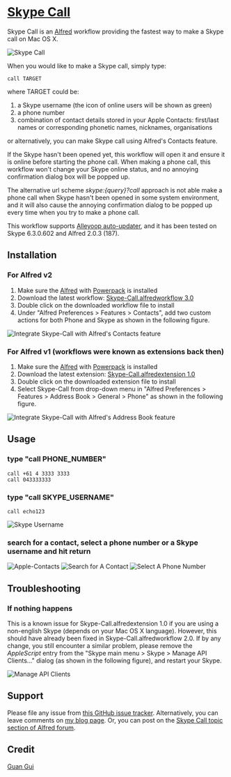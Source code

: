 [Skype Call](http://guiguan.github.com/Skype-Call/)
==========

Skype Call is an [Alfred](http://www.alfredapp.com) workflow providing the fastest way to make a Skype call on Mac OS X.

![Skype Call](https://github.com/guiguan/Skype-Call/raw/master/Skype-Call.png)

When you would like to make a Skype call, simply type:

	call TARGET

where TARGET could be:

1. a Skype username (the icon of online users will be shown as green)
2. a phone number
3. combination of contact details stored in your Apple Contacts: first/last names or corresponding phonetic names, nicknames, organisations

or alternatively, you can make Skype call using Alfred's Contacts feature. 

If the Skype hasn't been opened yet, this workflow will open it and ensure it is online before starting the phone call. When making a phone call, this workflow won't change your Skype online status, and no annoying confirmation dialog box will be popped up.

The alternative url scheme *skype:{query}?call* approach is not able make a phone call when Skype hasn't been opened in some system environment, and it will also cause the annoying confirmation dialog to be popped up every time when you try to make a phone call.

This workflow supports [Alleyoop auto-updater](http://www.alfredforum.com/topic/1582-alleyoop-update-alfred-workflows/), and it has been tested on Skype 6.3.0.602 and Alfred 2.0.3 (187).

Installation
----------------

### For Alfred v2
1. Make sure the [Alfred](http://www.alfredapp.com) with [Powerpack](http://www.alfredapp.com/powerpack) is installed
2. Download the latest workflow: [Skype-Call.alfredworkflow 3.0](http://www.guiguan.net/downloads/Skype-Call.alfredworkflow)
3. Double click on the downloaded workflow file to install
4. Under "Alfred Preferences > Features > Contacts", add two custom actions for both Phone and Skype as shown in the following figure.

![Integrate Skype-Call with Alfred's Contacts feature](https://github.com/guiguan/Skype-Call/raw/master/Alfred-Preferences-v2.png)

### For Alfred v1 (workflows were known as extensions back then)
1. Make sure the [Alfred](http://www.alfredapp.com) with [Powerpack](http://www.alfredapp.com/powerpack) is installed
2. Download the latest extension: [Skype-Call.alfredextension 1.0](http://www.guiguan.net/downloads/Skype-Call.alfredextension)
3. Double click on the downloaded extension file to install
4. Select Skype-Call from drop-down menu in "Alfred Preferences > Features > Address Book > General > Phone" as shown in the following figure.

![Integrate Skype-Call with Alfred's Address Book feature](https://github.com/guiguan/Skype-Call/raw/master/Alfred-Preferences.png)

Usage
----------------

### type "call PHONE_NUMBER"
	call +61 4 3333 3333
	call 043333333

### type "call SKYPE_USERNAME"
	call echo123
![Skype Username](https://github.com/guiguan/Skype-Call/raw/master/Skype-Username.png)

### search for a contact, select a phone number or a Skype username and hit return
![Apple-Contacts](https://github.com/guiguan/Skype-Call/raw/master/Apple-Contacts.png)
![Search for A Contact](https://github.com/guiguan/Skype-Call/raw/master/Search-for-A-Contact.png)
![Select A Phone Number](https://github.com/guiguan/Skype-Call/raw/master/Select-A-Phone-Number.png)

Troubleshooting
----------------

### If nothing happens
This is a known issue for Skype-Call.alfredextension 1.0 if you are using a non-english Skype (depends on your Mac OS X language). However, this should have already been fixed in Skype-Call.alfredworkflow 2.0. If by any change, you still encounter a similar problem, please remove the *AppleScript* entry from the "Skype main menu > Skype > Manage API Clients..." dialog (as shown in the following figure), and restart your Skype.

![Manage API Clients](https://github.com/guiguan/Skype-Call/raw/master/Manage-API-Clients.png)

Support
----------------
Please file any issue from [this GitHub issue tracker](https://github.com/guiguan/Skype-Call/issues/new). Alternatively, you can leave comments on [my blog page](http://www.guiguan.net/alfred-workflow-skype-call-2-0/). Or, you can post on the [Skype Call topic section of Alfred forum](http://www.alfredforum.com/topic/2216-skype-call-the-fastest-way-to-make-a-skype-call-on-mac-os-x/).

Credit
----------------
[Guan Gui](http://www.guiguan.net)